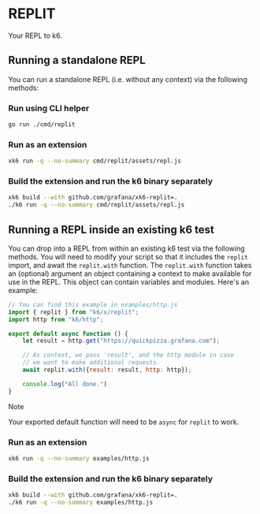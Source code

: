 # REPLIT

Your REPL to k6.

## Running a standalone REPL

You can run a standalone REPL (i.e. without any context) via the following methods:

### Run using CLI helper

```bash
go run ./cmd/replit
```

### Run as an extension

```bash
xk6 run -q --no-summary cmd/replit/assets/repl.js
```

### Build the extension and run the k6 binary separately

```bash
xk6 build --with github.com/grafana/xk6-replit=.
./k6 run -q --no-summary cmd/replit/assets/repl.js
```

## Running a REPL inside an existing k6 test

You can drop into a REPL from within an existing k6 test via the following methods.
You will need to modify your script so that it includes the `replit` import, and await the `replit.with` function.
The `replit.with` function takes an (optional) argument an object containing a context to make available for use in the REPL. This object can contain variables and modules. Here's an example:

```js
// You can find this example in examples/http.js
import { replit } from "k6/x/replit";
import http from "k6/http";

export default async function () {
    let result = http.get("https://quickpizza.grafana.com");

    // As context, we pass 'result', and the http module in case
    // we want to make additional requests.
    await replit.with({result: result, http: http});

    console.log("All done.")
}
```

> [!NOTE]
> Your exported default function will need to be `async` for `replit` to work.

### Run as an extension

```bash
xk6 run -q --no-summary examples/http.js
```

### Build the extension and run the k6 binary separately

```bash
xk6 build --with github.com/grafana/xk6-replit=.
./k6 run -q --no-summary examples/http.js
```
